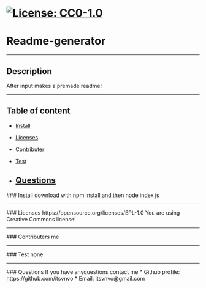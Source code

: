 
  # [![License: CC0-1.0](https://licensebuttons.net/l/zero/1.0/80x15.png)](http://creativecommons.org/publicdomain/zero/1.0/)

  # Readme-generator
  ---
  ## Description
  After input makes a premade readme!



---
  ## Table of content
  
* [Install](#install)

* [Licenses](#licenses)

* [Contributer](#contributer)

* [Test](#test)

* [Questions](#questions)
  --- 
<a name="install"/>
  ### Install
  download with npm install and then node index.js 



  ---
<a name="licenses"/>
  ### Licenses
   https://opensource.org/licenses/EPL-1.0
   You are using  Creative Commons license!

   ---
   <a name="contributer"/>
  ### Contributers
  me

  ---
  <a name="test"/>
  ### Test
  none

  
  ---
  <a name="questions"/>
  ### Questions
  If you have anyquestions contact me
 * Github profile: https://github.com/itsvnvo
 * Email: itsvnvo@gmail.com
